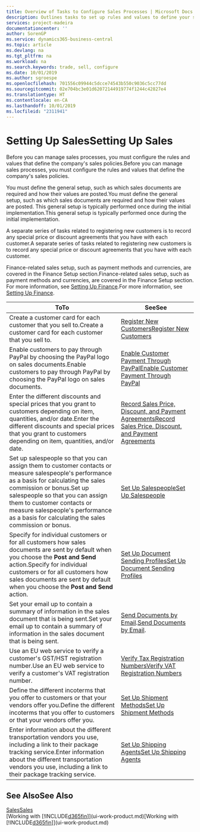 ```yaml
---
title: Overview of Tasks to Configure Sales Processes | Microsoft Docs
description: Outlines tasks to set up rules and values to define your sales policies and processes.
services: project-madeira
documentationcenter: ''
author: SorenGP
ms.service: dynamics365-business-central
ms.topic: article
ms.devlang: na
ms.tgt_pltfrm: na
ms.workload: na
ms.search.keywords: trade, sell, configure
ms.date: 10/01/2019
ms.author: sgroespe
ms.openlocfilehash: 701556c09944c5dcce74543b550c9036c5cc77dd
ms.sourcegitcommit: 02e704bc3e01d62072144919774f1244c42827e4
ms.translationtype: HT
ms.contentlocale: en-CA
ms.lasthandoff: 10/01/2019
ms.locfileid: "2311941"
---
```

# <a name="setting-up-sales"></a><span data-ttu-id="934bb-103">Setting Up Sales</span><span class="sxs-lookup"><span data-stu-id="934bb-103">Setting Up Sales</span></span>
<span data-ttu-id="934bb-104">Before you can manage sales processes, you must configure the rules and values that define the company's sales policies.</span><span class="sxs-lookup"><span data-stu-id="934bb-104">Before you can manage sales processes, you must configure the rules and values that define the company's sales policies.</span></span>

<span data-ttu-id="934bb-105">You must define the general setup, such as which sales documents are required and how their values are posted.</span><span class="sxs-lookup"><span data-stu-id="934bb-105">You must define the general setup, such as which sales documents are required and how their values are posted.</span></span> <span data-ttu-id="934bb-106">This general setup is typically performed once during the initial implementation.</span><span class="sxs-lookup"><span data-stu-id="934bb-106">This general setup is typically performed once during the initial implementation.</span></span>

<span data-ttu-id="934bb-107">A separate series of tasks related to registering new customers is to record any special price or discount agreements that you have with each customer.</span><span class="sxs-lookup"><span data-stu-id="934bb-107">A separate series of tasks related to registering new customers is to record any special price or discount agreements that you have with each customer.</span></span>

<span data-ttu-id="934bb-108">Finance-related sales setup, such as payment methods and currencies, are covered in the Finance Setup section.</span><span class="sxs-lookup"><span data-stu-id="934bb-108">Finance-related sales setup, such as payment methods and currencies, are covered in the Finance Setup section.</span></span> <span data-ttu-id="934bb-109">For more information, see [Setting Up Finance](finance-setup-finance.md).</span><span class="sxs-lookup"><span data-stu-id="934bb-109">For more information, see [Setting Up Finance](finance-setup-finance.md).</span></span>

| <span data-ttu-id="934bb-110">To</span><span class="sxs-lookup"><span data-stu-id="934bb-110">To</span></span> | <span data-ttu-id="934bb-111">See</span><span class="sxs-lookup"><span data-stu-id="934bb-111">See</span></span> |
| --- | --- |
| <span data-ttu-id="934bb-112">Create a customer card for each customer that you sell to.</span><span class="sxs-lookup"><span data-stu-id="934bb-112">Create a customer card for each customer that you sell to.</span></span> |[<span data-ttu-id="934bb-113">Register New Customers</span><span class="sxs-lookup"><span data-stu-id="934bb-113">Register New Customers</span></span>](sales-how-register-new-customers.md) |
| <span data-ttu-id="934bb-114">Enable customers to pay through PayPal by choosing the PayPal logo on sales documents.</span><span class="sxs-lookup"><span data-stu-id="934bb-114">Enable customers to pay through PayPal by choosing the PayPal logo on sales documents.</span></span> |[<span data-ttu-id="934bb-115">Enable Customer Payment Through PayPal</span><span class="sxs-lookup"><span data-stu-id="934bb-115">Enable Customer Payment Through PayPal</span></span>](sales-how-enable-payment-service-extensions.md) |
| <span data-ttu-id="934bb-116">Enter the different discounts and special prices that you grant to customers depending on item, quantities, and/or date.</span><span class="sxs-lookup"><span data-stu-id="934bb-116">Enter the different discounts and special prices that you grant to customers depending on item, quantities, and/or date.</span></span> |[<span data-ttu-id="934bb-117">Record Sales Price, Discount, and Payment Agreements</span><span class="sxs-lookup"><span data-stu-id="934bb-117">Record Sales Price, Discount, and Payment Agreements</span></span>](sales-how-record-sales-price-discount-payment-agreements.md) |
| <span data-ttu-id="934bb-118">Set up salespeople so that you can assign them to customer contacts or measure salespeople's performance as a basis for calculating the sales commission or bonus.</span><span class="sxs-lookup"><span data-stu-id="934bb-118">Set up salespeople so that you can assign them to customer contacts or measure salespeople's performance as a basis for calculating the sales commission or bonus.</span></span> |[<span data-ttu-id="934bb-119">Set Up Salespeople</span><span class="sxs-lookup"><span data-stu-id="934bb-119">Set Up Salespeople</span></span>](sales-how-setup-salespeople.md) |
| <span data-ttu-id="934bb-120">Specify for individual customers or for all customers how sales documents are sent by default when you choose the **Post and Send** action.</span><span class="sxs-lookup"><span data-stu-id="934bb-120">Specify for individual customers or for all customers how sales documents are sent by default when you choose the **Post and Send** action.</span></span> |[<span data-ttu-id="934bb-121">Set Up Document Sending Profiles</span><span class="sxs-lookup"><span data-stu-id="934bb-121">Set Up Document Sending Profiles</span></span>](sales-how-setup-document-send-profiles.md) |
| <span data-ttu-id="934bb-122">Set your email up to contain a summary of information in the sales document that is being sent.</span><span class="sxs-lookup"><span data-stu-id="934bb-122">Set your email up to contain a summary of information in the sales document that is being sent.</span></span> |<span data-ttu-id="934bb-123">[Send Documents by Email](ui-how-send-documents-email.md).</span><span class="sxs-lookup"><span data-stu-id="934bb-123">[Send Documents by Email](ui-how-send-documents-email.md).</span></span> |
|<span data-ttu-id="934bb-124">Use an EU web service to verify a customer's GST/HST registration number.</span><span class="sxs-lookup"><span data-stu-id="934bb-124">Use an EU web service to verify a customer's VAT registration number.</span></span>|[<span data-ttu-id="934bb-125">Verify Tax Registration Numbers</span><span class="sxs-lookup"><span data-stu-id="934bb-125">Verify VAT Registration Numbers</span></span>](finance-setup-vat.md)|
|<span data-ttu-id="934bb-126">Define the different incoterms that you offer to customers or that your vendors offer you.</span><span class="sxs-lookup"><span data-stu-id="934bb-126">Define the different incoterms that you offer to customers or that your vendors offer you.</span></span>|[<span data-ttu-id="934bb-127">Set Up Shipment Methods</span><span class="sxs-lookup"><span data-stu-id="934bb-127">Set Up Shipment Methods</span></span>](sales-how-set-up-shipment-methods.md)|
|<span data-ttu-id="934bb-128">Enter information about the different transportation vendors you use, including a link to their package tracking service.</span><span class="sxs-lookup"><span data-stu-id="934bb-128">Enter information about the different transportation vendors you use, including a link to their package tracking service.</span></span>|[<span data-ttu-id="934bb-129">Set Up Shipping Agents</span><span class="sxs-lookup"><span data-stu-id="934bb-129">Set Up Shipping Agents</span></span>](sales-how-to-set-up-shipping-agents.md)|

## <a name="see-also"></a><span data-ttu-id="934bb-130">See Also</span><span class="sxs-lookup"><span data-stu-id="934bb-130">See Also</span></span>
[<span data-ttu-id="934bb-131">Sales</span><span class="sxs-lookup"><span data-stu-id="934bb-131">Sales</span></span>](sales-manage-sales.md)  
<span data-ttu-id="934bb-132">[Working with [!INCLUDE[d365fin](includes/d365fin_md.md)]](ui-work-product.md)</span><span class="sxs-lookup"><span data-stu-id="934bb-132">[Working with [!INCLUDE[d365fin](includes/d365fin_md.md)]](ui-work-product.md)</span></span>
